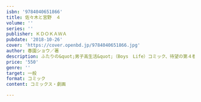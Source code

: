 ```yaml
---
isbn: '9784040651866'
title: 佐々木と宮野　４
volume: ''
series: ''
publisher: ＫＤＯＫＡＷＡ
pubdate: '2018-10-26'
cover: 'https://cover.openbd.jp/9784040651866.jpg'
author: 春園ショウ／著
description: ふたりの&quot;男子高生活&quot;（Boys　Life）コミック、待望の第４巻！
price: '550'
genre: ''
target: 一般
format: コミック
content: コミックス・劇画

---
```

